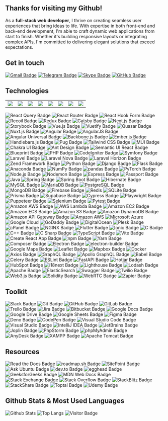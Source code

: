 ## Thanks for visiting my Github!

As a **full-stack web developer**, I thrive on creating seamless user experiences that bring ideas to life. With expertise in both front-end and back-end development, I'm able to craft dynamic web applications from start to finish. Whether it's building responsive layouts or integrating complex APIs, I'm committed to delivering elegant solutions that exceed expectations.

## Get in touch

[![Gmail Badge](https://img.shields.io/badge/luckydevn16@gmail.com-EA4335?logo=gmail&logoColor=fff&style=flat)](mailto:luckydevn16@gmail.com)
[![Telegram Badge](https://img.shields.io/badge/luckydevn16-26A5E4?logo=telegram&logoColor=fff&style=flat)](https://t.me/luckydevn16)
[![Skype Badge](https://img.shields.io/badge/-luckydevn16-00AFF0?logo=skype&logoColor=fff&style=flat)](https://join.skype.com/invite/vrb1Ds8a7YFK)
[![GitHub Badge](https://img.shields.io/badge/luckydevn16-181717?logo=github&logoColor=fff&style=flat)](https://github.com/luckydevn16)


## Technologies

<table>
    <tr>
        <td align="center">
            <img src="https://img.shields.io/badge/HTML5-E34F26?logo=html5&logoColor=fff&style=flat" />
        </td>
        <td align="center">
            <img src="https://img.shields.io/badge/CSS3-1572B6?logo=css3&logoColor=fff&style=flat" />
        </td>
        <td align="center">
            <img src="https://img.shields.io/badge/JavaScript-F7DF1E?logo=javascript&logoColor=000&style=flat" />
        </td>
        <td align="center">
            <img src="https://img.shields.io/badge/Sass-C69?logo=sass&logoColor=fff&style=flat" />
        </td>
        <td align="center">
            <img src="https://img.shields.io/badge/Less-1D365D?logo=less&logoColor=fff&style=flat" />
        </td>
        <td align="center">
            <img src="https://img.shields.io/badge/jQuery-0769AD?logo=jquery&logoColor=fff&style=flat" />
        </td>
        <td align="center">
            <img src="https://img.shields.io/badge/Bootstrap-7952B3?logo=bootstrap&logoColor=fff&style=flat" />
        </td>
        <td align="center">
            <img src="https://img.shields.io/badge/React-61DAFB?logo=react&logoColor=000&style=flat" />
        </td>
    </tr>
</table>

![React Query Badge](https://img.shields.io/badge/React%20Query-FF4154?logo=reactquery&logoColor=fff&style=flat)
![React Router Badge](https://img.shields.io/badge/React%20Router-CA4245?logo=reactrouter&logoColor=fff&style=flat)
![React Hook Form Badge](https://img.shields.io/badge/React%20Hook%20Form-EC5990?logo=reacthookform&logoColor=fff&style=flat)
![Recoil Badge](https://img.shields.io/badge/Recoil-3578E5?logo=recoil&logoColor=fff&style=flat)
![Redux Badge](https://img.shields.io/badge/Redux-764ABC?logo=redux&logoColor=fff&style=flat)
![Gatsby Badge](https://img.shields.io/badge/Gatsby-639?logo=gatsby&logoColor=fff&style=flat)
![Next.js Badge](https://img.shields.io/badge/Next.js-000?logo=nextdotjs&logoColor=fff&style=flat)
![Storybook Badge](https://img.shields.io/badge/Storybook-FF4785?logo=storybook&logoColor=fff&style=flat)
![Vue.js Badge](https://img.shields.io/badge/Vue.js-4FC08D?logo=vuedotjs&logoColor=fff&style=flat)
![Vuetify Badge](https://img.shields.io/badge/Vuetify-1867C0?logo=vuetify&logoColor=fff&style=flat)
![Quasar Badge](https://img.shields.io/badge/Quasar-050A14?logo=quasar&logoColor=fff&style=flat)
![Nuxt.js Badge](https://img.shields.io/badge/Nuxt.js-00DC82?logo=nuxtdotjs&logoColor=fff&style=flat)
![Angular Badge](https://img.shields.io/badge/Angular-DD0031?logo=angular&logoColor=fff&style=flat)
![AngularJS Badge](https://img.shields.io/badge/AngularJS-E23237?logo=angularjs&logoColor=fff&style=flat)
![Angular Universal Badge](https://img.shields.io/badge/Angular%20Universal-00ACC1?logo=angularuniversal&logoColor=fff&style=flat)
![Backbone.js Badge](https://img.shields.io/badge/Backbone.js-0071B5?logo=backbonedotjs&logoColor=fff&style=flat)
![Ember.js Badge](https://img.shields.io/badge/Ember.js-E04E39?logo=emberdotjs&logoColor=fff&style=flat)
![Handlebars.js Badge](https://img.shields.io/badge/Handlebars.js-000?logo=handlebarsdotjs&logoColor=fff&style=flat)
![Pug Badge](https://img.shields.io/badge/Pug-A86454?logo=pug&logoColor=fff&style=flat)
![Tailwind CSS Badge](https://img.shields.io/badge/Tailwind%20CSS-06B6D4?logo=tailwindcss&logoColor=fff&style=flat)
![MUI Badge](https://img.shields.io/badge/MUI-007FFF?logo=mui&logoColor=fff&style=flat)
![Chakra UI Badge](https://img.shields.io/badge/Chakra%20UI-319795?logo=chakraui&logoColor=fff&style=flat)
![Ant Design Badge](https://img.shields.io/badge/Ant%20Design-0170FE?logo=antdesign&logoColor=fff&style=flat)
![Semantic UI React Badge](https://img.shields.io/badge/Semantic%20UI%20React-35BDB2?logo=semanticuireact&logoColor=fff&style=flat)
![Blueprint Badge](https://img.shields.io/badge/Blueprint-137CBD?logo=blueprint&logoColor=fff&style=flat)
![PHP Badge](https://img.shields.io/badge/PHP-777BB4?logo=php&logoColor=fff&style=flat)
![CodeIgniter Badge](https://img.shields.io/badge/CodeIgniter-EF4223?logo=codeigniter&logoColor=fff&style=flat)
![Symfony Badge](https://img.shields.io/badge/Symfony-000?logo=symfony&logoColor=fff&style=flat)
![Laravel Badge](https://img.shields.io/badge/Laravel-FF2D20?logo=laravel&logoColor=fff&style=flat)
![Laravel Nova Badge](https://img.shields.io/badge/Laravel%20Nova-252D37?logo=laravelnova&logoColor=fff&style=flat)
![Laravel Horizon Badge](https://img.shields.io/badge/Laravel%20Horizon-405263?logo=laravelhorizon&logoColor=fff&style=flat)
![Zend Framework Badge](https://img.shields.io/badge/Zend%20Framework-68B604?logo=zendframework&logoColor=fff&style=flat)
![Python Badge](https://img.shields.io/badge/Python-3776AB?logo=python&logoColor=fff&style=flat)
![Django Badge](https://img.shields.io/badge/Django-092E20?logo=django&logoColor=fff&style=flat)
![Flask Badge](https://img.shields.io/badge/Flask-000?logo=flask&logoColor=fff&style=flat)
![Anaconda Badge](https://img.shields.io/badge/Anaconda-44A833?logo=anaconda&logoColor=fff&style=flat)
![NumPy Badge](https://img.shields.io/badge/NumPy-013243?logo=numpy&logoColor=fff&style=flat)
![pandas Badge](https://img.shields.io/badge/pandas-150458?logo=pandas&logoColor=fff&style=flat)
![PyTorch Badge](https://img.shields.io/badge/PyTorch-EE4C2C?logo=pytorch&logoColor=fff&style=flat)
![Node.js Badge](https://img.shields.io/badge/Node.js-393?logo=nodedotjs&logoColor=fff&style=flat)
![Nodemon Badge](https://img.shields.io/badge/Nodemon-76D04B?logo=nodemon&logoColor=fff&style=flat)
![Express Badge](https://img.shields.io/badge/Express-000?logo=express&logoColor=fff&style=flat)
![Passport Badge](https://img.shields.io/badge/Passport-34E27A?logo=passport&logoColor=000&style=flat)
![Java](https://img.shields.io/badge/Java-E34A86?style=flat-square&logo=java)
![Spring Badge](https://img.shields.io/badge/Spring-6DB33F?logo=spring&logoColor=fff&style=flat)
![Spring Boot Badge](https://img.shields.io/badge/Spring%20Boot-6DB33F?logo=springboot&logoColor=fff&style=flat)
![Hibernate Badge](https://img.shields.io/badge/Hibernate-59666C?logo=hibernate&logoColor=fff&style=flat)
![MySQL Badge](https://img.shields.io/badge/MySQL-4479A1?logo=mysql&logoColor=fff&style=flat)
![MariaDB Badge](https://img.shields.io/badge/MariaDB-003545?logo=mariadb&logoColor=fff&style=flat)
![PostgreSQL Badge](https://img.shields.io/badge/PostgreSQL-4169E1?logo=postgresql&logoColor=fff&style=flat)
![MongoDB Badge](https://img.shields.io/badge/MongoDB-47A248?logo=mongodb&logoColor=fff&style=flat)
![Firebase Badge](https://img.shields.io/badge/Firebase-FFCA28?logo=firebase&logoColor=000&style=flat)
![Redis](https://img.shields.io/badge/-Redis-black?style=flat-square&logo=Redis)
![SQLite Badge](https://img.shields.io/badge/SQLite-003B57?logo=sqlite&logoColor=fff&style=flat)
![Prisma Badge](https://img.shields.io/badge/Prisma-2D3748?logo=prisma&logoColor=fff&style=flat)
![Supabase Badge](https://img.shields.io/badge/Supabase-3FCF8E?logo=supabase&logoColor=fff&style=flat)
![Cypress Badge](https://img.shields.io/badge/Cypress-17202C?logo=cypress&logoColor=fff&style=flat)
![Playwright Badge](https://img.shields.io/badge/Playwright-2EAD33?logo=playwright&logoColor=fff&style=flat)
![Puppeteer Badge](https://img.shields.io/badge/Puppeteer-40B5A4?logo=puppeteer&logoColor=fff&style=flat)
![Selenium Badge](https://img.shields.io/badge/Selenium-43B02A?logo=selenium&logoColor=fff&style=flat)
![Pytest Badge](https://img.shields.io/badge/Pytest-0A9EDC?logo=pytest&logoColor=fff&style=flat)
![Amazon AWS Badge](https://img.shields.io/badge/Amazon%20AWS-232F3E?logo=amazonaws&logoColor=fff&style=flat)
![AWS Lambda Badge](https://img.shields.io/badge/AWS%20Lambda-F90?logo=awslambda&logoColor=fff&style=flat)
![Amazon EC2 Badge](https://img.shields.io/badge/Amazon%20EC2-F90?logo=amazonec2&logoColor=fff&style=flat)
![Amazon ECS Badge](https://img.shields.io/badge/Amazon%20ECS-F90?logo=amazonecs&logoColor=fff&style=flat)
![Amazon S3 Badge](https://img.shields.io/badge/Amazon%20S3-569A31?logo=amazons3&logoColor=fff&style=flat)
![Amazon DynamoDB Badge](https://img.shields.io/badge/Amazon%20DynamoDB-4053D6?logo=amazondynamodb&logoColor=fff&style=flat)
![Amazon API Gateway Badge](https://img.shields.io/badge/Amazon%20API%20Gateway-FF4F8B?logo=amazonapigateway&logoColor=fff&style=flat)
![Amazon AWS](https://img.shields.io/badge/Amazon%20AWS-232F3E?style=flat-square&logo=amazon-aws)
![Microsoft Azure](https://img.shields.io/badge/Microsoft%20Azure-232F7E?style=flat-square&logo=microsoft-azure)
![Google Cloud](https://img.shields.io/badge/Google%20Cloud-black?style=flat-square&logo=google-cloud)
![GoDaddy Badge](https://img.shields.io/badge/GoDaddy-1BDBDB?logo=godaddy&logoColor=000&style=flat)
![DigitalOcean](https://img.shields.io/badge/-Digital%20Ocean-darkblue?style=flat-square&logo=digitalocean)
![Plesk Badge](https://img.shields.io/badge/Plesk-52BBE6?logo=plesk&logoColor=fff&style=flat)
![cPanel Badge](https://img.shields.io/badge/cPanel-FF6C2C?logo=cpanel&logoColor=fff&style=flat)
![NGINX Badge](https://img.shields.io/badge/NGINX-009639?logo=nginx&logoColor=fff&style=flat)
![Flutter Badge](https://img.shields.io/badge/Flutter-02569B?logo=flutter&logoColor=fff&style=flat)
![Ionic Badge](https://img.shields.io/badge/Ionic-3880FF?logo=ionic&logoColor=fff&style=flat)
![C Badge](https://img.shields.io/badge/C-A8B9CC?logo=c&logoColor=fff&style=flat)
![C++ Badge](https://img.shields.io/badge/C%2B%2B-00599C?logo=cplusplus&logoColor=fff&style=flat)
![C Sharp Badge](https://img.shields.io/badge/C%20Sharp-512BD4?logo=csharp&logoColor=fff&style=flat)
![TypeScript Badge](https://img.shields.io/badge/TypeScript-3178C6?logo=typescript&logoColor=fff&style=flat)
![Vite Badge](https://img.shields.io/badge/Vite-646CFF?logo=vite&logoColor=fff&style=flat)
![Create React App Badge](https://img.shields.io/badge/Create%20React%20App-09D3AC?logo=createreactapp&logoColor=fff&style=flat)
![npm Badge](https://img.shields.io/badge/npm-CB3837?logo=npm&logoColor=fff&style=flat)
![Yarn Badge](https://img.shields.io/badge/Yarn-2C8EBB?logo=yarn&logoColor=fff&style=flat)
![Composer Badge](https://img.shields.io/badge/Composer-885630?logo=composer&logoColor=fff&style=flat)
![Electron Badge](https://img.shields.io/badge/Electron-47848F?logo=electron&logoColor=fff&style=flat)
![electron-builder Badge](https://img.shields.io/badge/electron--builder-000?logo=electronbuilder&logoColor=fff&style=flat)
![Google Maps Badge](https://img.shields.io/badge/Google%20Maps-4285F4?logo=googlemaps&logoColor=fff&style=flat)
![Leaflet Badge](https://img.shields.io/badge/Leaflet-199900?logo=leaflet&logoColor=fff&style=flat)
![Mapbox Badge](https://img.shields.io/badge/Mapbox-000?logo=mapbox&logoColor=fff&style=flat)
![Docker](https://img.shields.io/badge/-Docker-black?style=flat-square&logo=docker)
![Axios Badge](https://img.shields.io/badge/Axios-5A29E4?logo=axios&logoColor=fff&style=flat)
![GraphQL Badge](https://img.shields.io/badge/GraphQL-E10098?logo=graphql&logoColor=fff&style=flat)
![Apollo GraphQL Badge](https://img.shields.io/badge/Apollo%20GraphQL-311C87?logo=apollographql&logoColor=fff&style=flat)
![Babel Badge](https://img.shields.io/badge/Babel-F9DC3E?logo=babel&logoColor=000&style=flat)
![Celery Badge](https://img.shields.io/badge/Celery-37814A?logo=celery&logoColor=fff&style=flat)
![ESLint Badge](https://img.shields.io/badge/ESLint-4B32C3?logo=eslint&logoColor=fff&style=flat)
![FastAPI Badge](https://img.shields.io/badge/FastAPI-009688?logo=fastapi&logoColor=fff&style=flat)
![Hotjar Badge](https://img.shields.io/badge/Hotjar-FD3A5C?logo=hotjar&logoColor=fff&style=flat)
![HubSpot Badge](https://img.shields.io/badge/HubSpot-FF7A59?logo=hubspot&logoColor=fff&style=flat)
![i18next Badge](https://img.shields.io/badge/i18next-26A69A?logo=i18next&logoColor=fff&style=flat)
![Lighthouse Badge](https://img.shields.io/badge/Lighthouse-F44B21?logo=lighthouse&logoColor=fff&style=flat)
![Lodash Badge](https://img.shields.io/badge/Lodash-3492FF?logo=lodash&logoColor=fff&style=flat)
![Apache Badge](https://img.shields.io/badge/Apache-D22128?logo=apache&logoColor=fff&style=flat)
![ElasticSearch](https://img.shields.io/badge/-ElasticSearch-005571?style=flat-square&logo=elasticsearch)
![Swagger Badge](https://img.shields.io/badge/Swagger-85EA2D?logo=swagger&logoColor=000&style=flat)
![Twilio Badge](https://img.shields.io/badge/Twilio-F22F46?logo=twilio&logoColor=fff&style=flat)
![Web3.js Badge](https://img.shields.io/badge/Web3.js-F16822?logo=web3dotjs&logoColor=fff&style=flat)
![Solidity Badge](https://img.shields.io/badge/Solidity-363636?logo=solidity&logoColor=fff&style=flat)
![WebRTC Badge](https://img.shields.io/badge/WebRTC-333?logo=webrtc&logoColor=fff&style=flat)
![Zapier Badge](https://img.shields.io/badge/Zapier-FF4F00?logo=zapier&logoColor=fff&style=flat)

## Toolkit

![Slack Badge](https://img.shields.io/badge/Slack-4A154B?logo=slack&logoColor=fff&style=flat)
![Git Badge](https://img.shields.io/badge/Git-F05032?logo=git&logoColor=fff&style=flat)
![GitHub Badge](https://img.shields.io/badge/GitHub-181717?logo=github&logoColor=fff&style=flat)
![GitLab Badge](https://img.shields.io/badge/GitLab-FC6D26?logo=gitlab&logoColor=fff&style=flat)
![Trello Badge](https://img.shields.io/badge/Trello-0052CC?logo=trello&logoColor=fff&style=flat)
![Jira Badge](https://img.shields.io/badge/Jira-0052CC?logo=jira&logoColor=fff&style=flat)
![Bitbucket Badge](https://img.shields.io/badge/Bitbucket-0052CC?logo=bitbucket&logoColor=fff&style=flat)
![Google Docs Badge](https://img.shields.io/badge/Google%20Docs-4285F4?logo=googledocs&logoColor=fff&style=flat)
![Google Drive Badge](https://img.shields.io/badge/Google%20Drive-4285F4?logo=googledrive&logoColor=fff&style=flat)
![Google Sheets Badge](https://img.shields.io/badge/Google%20Sheets-34A853?logo=googlesheets&logoColor=fff&style=flat)
![Figma Badge](https://img.shields.io/badge/Figma-F24E1E?logo=figma&logoColor=fff&style=flat)
![Deno Badge](https://img.shields.io/badge/Deno-000?logo=deno&logoColor=fff&style=flat)
![CodePen Badge](https://img.shields.io/badge/CodePen-000?logo=codepen&logoColor=fff&style=flat)
![Visual Studio Code Badge](https://img.shields.io/badge/Visual%20Studio%20Code-007ACC?logo=visualstudiocode&logoColor=fff&style=flat)
![Visual Studio Badge](https://img.shields.io/badge/Visual%20Studio-5C2D91?logo=visualstudio&logoColor=fff&style=flat)
![IntelliJ IDEA Badge](https://img.shields.io/badge/IntelliJ%20IDEA-000?logo=intellijidea&logoColor=fff&style=flat)
![JetBrains Badge](https://img.shields.io/badge/JetBrains-000?logo=jetbrains&logoColor=fff&style=flat)
![Joplin Badge](https://img.shields.io/badge/Joplin-1071D3?logo=joplin&logoColor=fff&style=flat)
![PhpStorm Badge](https://img.shields.io/badge/PhpStorm-000?logo=phpstorm&logoColor=fff&style=flat)
![phpMyAdmin Badge](https://img.shields.io/badge/phpMyAdmin-6C78AF?logo=phpmyadmin&logoColor=fff&style=flat)
![AnyDesk Badge](https://img.shields.io/badge/AnyDesk-EF443B?logo=anydesk&logoColor=fff&style=flat)
![XAMPP Badge](https://img.shields.io/badge/XAMPP-FB7A24?logo=xampp&logoColor=fff&style=flat)
![Apache Tomcat Badge](https://img.shields.io/badge/Apache%20Tomcat-F8DC75?logo=apachetomcat&logoColor=000&style=flat)

## Resources

![Read the Docs Badge](https://img.shields.io/badge/Read%20the%20Docs-8CA1AF?logo=readthedocs&logoColor=fff&style=flat)
![roadmap.sh Badge](https://img.shields.io/badge/roadmap.sh-000?logo=roadmapdotsh&logoColor=fff&style=flat)
![SitePoint Badge](https://img.shields.io/badge/SitePoint-258AAF?logo=sitepoint&logoColor=fff&style=flat)
![Ask Ubuntu Badge](https://img.shields.io/badge/Ask%20Ubuntu-DC461D?logo=askubuntu&logoColor=fff&style=flat)
![dev.to Badge](https://img.shields.io/badge/dev.to-0A0A0A?logo=devdotto&logoColor=fff&style=flat)
![egghead Badge](https://img.shields.io/badge/egghead-FCFBFA?logo=egghead&logoColor=000&style=flat)
![GeeksforGeeks Badge](https://img.shields.io/badge/GeeksforGeeks-2F8D46?logo=geeksforgeeks&logoColor=fff&style=flat)
![MDN Web Docs Badge](https://img.shields.io/badge/MDN%20Web%20Docs-000?logo=mdnwebdocs&logoColor=fff&style=flat)
![Stack Exchange Badge](https://img.shields.io/badge/Stack%20Exchange-1E5397?logo=stackexchange&logoColor=fff&style=flat)
![Stack Overflow Badge](https://img.shields.io/badge/Stack%20Overflow-F58025?logo=stackoverflow&logoColor=fff&style=flat)
![StackBlitz Badge](https://img.shields.io/badge/StackBlitz-1269D3?logo=stackblitz&logoColor=fff&style=flat)
![StackShare Badge](https://img.shields.io/badge/StackShare-0690FA?logo=stackshare&logoColor=fff&style=flat)
![Toptal Badge](https://img.shields.io/badge/Toptal-3863A0?logo=toptal&logoColor=fff&style=flat)
![Udemy Badge](https://img.shields.io/badge/Udemy-A435F0?logo=udemy&logoColor=fff&style=flat)

## Github Stats & Most Used Languages

![Github Stats](https://github-readme-stats.vercel.app/api?username=jakearchibald&count_private=true&show_icons=true&include_all_commits=true&custom_title=luckydevn16's%20Github%20Stats)
![Top Langs](https://github-readme-stats.vercel.app/api/top-langs/?username=jakearchibald&hide=TeX&layout=compact)
![Visitor Badge](https://visitor-badge.laobi.icu/badge?page_id=luckydevn16.luckydevn16)
